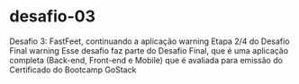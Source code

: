 # desafio-03
Desafio 3: FastFeet, continuando a aplicação warning Etapa 2/4 do Desafio Final warning Esse desafio faz parte do Desafio Final, que é uma aplicação completa (Back-end, Front-end e Mobile) que é avaliada para emissão do Certificado do Bootcamp GoStack
